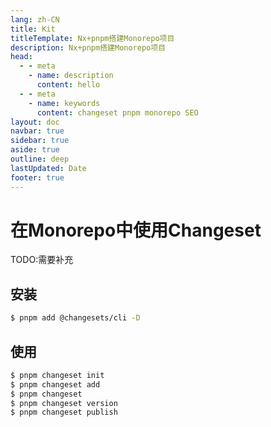 ```yaml
---
lang: zh-CN
title: Kit
titleTemplate: Nx+pnpm搭建Monorepo项目
description: Nx+pnpm搭建Monorepo项目
head:
  - - meta
    - name: description
      content: hello
  - - meta
    - name: keywords
      content: changeset pnpm monorepo SEO
layout: doc
navbar: true
sidebar: true
aside: true
outline: deep
lastUpdated: Date
footer: true
---
```

# 在Monorepo中使用Changeset

TODO:需要补充

## 安装

```sh
$ pnpm add @changesets/cli -D
```

## 使用

```sh
$ pnpm changeset init
$ pnpm changeset add
$ pnpm changeset
$ pnpm changeset version
$ pnpm changeset publish
```
